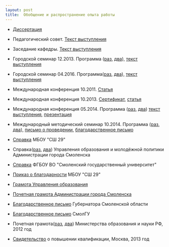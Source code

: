 ```yaml
---
layout: post
title:  Обобщение и распространение опыта работы
---
```


- [Диссертация](../content/form17/Диссертация.pdf)

- Педагогический совет. [Текст выступления](../content/form17/Пед-совет-27-03-15-Инновационная-деятельность.pdf)

- Заседание кафедры. [Текст выступления](../content/form17/Оценивание-образовательных-достижений.pdf)

- Городской семинар 12.2013.  Программа ([раз](../content/form17/Программа-семинара-2013.jpg), [два](../content/form17/Программа-семинара-2013-1.jpg)), [текст выступления](../content/form17/Информационная-образовательная-среда-школы.pdf)

- Городской семинар 04.2016. Программа([раз](../content/form17/Программа-семинара-27-04-16.jpg), [два](../content/form17/Программа-семинара-27-04-16-1.jpg)), [текст выступления](../content/form17/)

- Международная конференция 10.2011. [Статья](../content/form17/статья-1.pdf)
     
- Международная конференция 10.2013. [Сертификат](../content/form17/Сертификат-участника-конференции-31-10-13.jpg), [статья](../content/form17/статья-2.pdf)

- Международная конференция  05.2014. Программа ([раз](../content/form17/Программа-текст-1.jpg), [два](../content/form17/Программа-текст-2.jpg)) [текст выступления](../content/form17/Информационная-образовательная-среда-школы.pdf), [презентация](../content/form17/Инновационная-деятельность-школьной-предметной-кафедры.pdf)

- Международный методический семинар 10.2014. Программа ([раз](../content/form17/Программа-международного-семинара-6-10-14-1.jpg), [два](../content/form17/Программа-международного-семинара-6-10-14-2.jpg)), [письмо о проведении](../content/form17/Письмо-о-проведении-международного-семинара.jpg), [благодарственное письмо](../content/form17/Благ-письмо-за-международный-семинар.jpg)

- [Справка](../content/form17/Справка-СШ-29.jpg) МБОУ "СШ 29"

- Справка([раз](../content/form17/Справка-Управления-образования-1-лист.jpg), [два](../content/form17/Справка-Управления-образования-2-лист.jpg)) Управления образования и молодёжной политики Администрации города Смоленска

- [Справка](../content/form17/) ФГБОУ ВО "Смоленский государственный университет"

- [Приказ о благодарности](../content/form17/Приказ-о-благодарности.jpg) МБОУ "СШ 29"

- [Грамота Управления образования](../content/form17/Грамота-Управления-образования.jpg)

- [Почетная грамота Администрации города Смоленска](../content/form17/Грамота-Администрации-Города.jpg)

- [Благодарственное письмо](../content/form17/Благод-письмо-Губернатора.jpg) Губернатора Смоленской области

- [Благодарственное письмо](../content/form17/Благ-письмо-СмолГУ.jpg) СмолГУ

- Почетная грамота([раз](../content/form17/Грамота-Министерства-1.jpg), [два](../content/form17/Грамота-Министерства-2.jpg)) Министерства образования и науки РФ, 2012 год

- [Свидетельство](../content/form17/О-повышении-квалификации.jpg) о повышении квалификации, Москва, 2013 год
